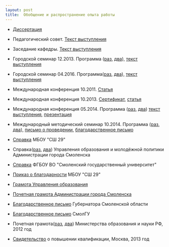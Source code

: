 ```yaml
---
layout: post
title:  Обобщение и распространение опыта работы
---
```


- [Диссертация](../content/form17/Диссертация.pdf)

- Педагогический совет. [Текст выступления](../content/form17/Пед-совет-27-03-15-Инновационная-деятельность.pdf)

- Заседание кафедры. [Текст выступления](../content/form17/Оценивание-образовательных-достижений.pdf)

- Городской семинар 12.2013.  Программа ([раз](../content/form17/Программа-семинара-2013.jpg), [два](../content/form17/Программа-семинара-2013-1.jpg)), [текст выступления](../content/form17/Информационная-образовательная-среда-школы.pdf)

- Городской семинар 04.2016. Программа([раз](../content/form17/Программа-семинара-27-04-16.jpg), [два](../content/form17/Программа-семинара-27-04-16-1.jpg)), [текст выступления](../content/form17/)

- Международная конференция 10.2011. [Статья](../content/form17/статья-1.pdf)
     
- Международная конференция 10.2013. [Сертификат](../content/form17/Сертификат-участника-конференции-31-10-13.jpg), [статья](../content/form17/статья-2.pdf)

- Международная конференция  05.2014. Программа ([раз](../content/form17/Программа-текст-1.jpg), [два](../content/form17/Программа-текст-2.jpg)) [текст выступления](../content/form17/Информационная-образовательная-среда-школы.pdf), [презентация](../content/form17/Инновационная-деятельность-школьной-предметной-кафедры.pdf)

- Международный методический семинар 10.2014. Программа ([раз](../content/form17/Программа-международного-семинара-6-10-14-1.jpg), [два](../content/form17/Программа-международного-семинара-6-10-14-2.jpg)), [письмо о проведении](../content/form17/Письмо-о-проведении-международного-семинара.jpg), [благодарственное письмо](../content/form17/Благ-письмо-за-международный-семинар.jpg)

- [Справка](../content/form17/Справка-СШ-29.jpg) МБОУ "СШ 29"

- Справка([раз](../content/form17/Справка-Управления-образования-1-лист.jpg), [два](../content/form17/Справка-Управления-образования-2-лист.jpg)) Управления образования и молодёжной политики Администрации города Смоленска

- [Справка](../content/form17/) ФГБОУ ВО "Смоленский государственный университет"

- [Приказ о благодарности](../content/form17/Приказ-о-благодарности.jpg) МБОУ "СШ 29"

- [Грамота Управления образования](../content/form17/Грамота-Управления-образования.jpg)

- [Почетная грамота Администрации города Смоленска](../content/form17/Грамота-Администрации-Города.jpg)

- [Благодарственное письмо](../content/form17/Благод-письмо-Губернатора.jpg) Губернатора Смоленской области

- [Благодарственное письмо](../content/form17/Благ-письмо-СмолГУ.jpg) СмолГУ

- Почетная грамота([раз](../content/form17/Грамота-Министерства-1.jpg), [два](../content/form17/Грамота-Министерства-2.jpg)) Министерства образования и науки РФ, 2012 год

- [Свидетельство](../content/form17/О-повышении-квалификации.jpg) о повышении квалификации, Москва, 2013 год
